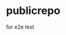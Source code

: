 # publicrepo
for e2e test










































































































































































































































































































































































































































































































































































































































































































































































































































































































































































































































































































































































































































































































































































































































































































































































































































































































































































































































































































































































































































































































































































































































